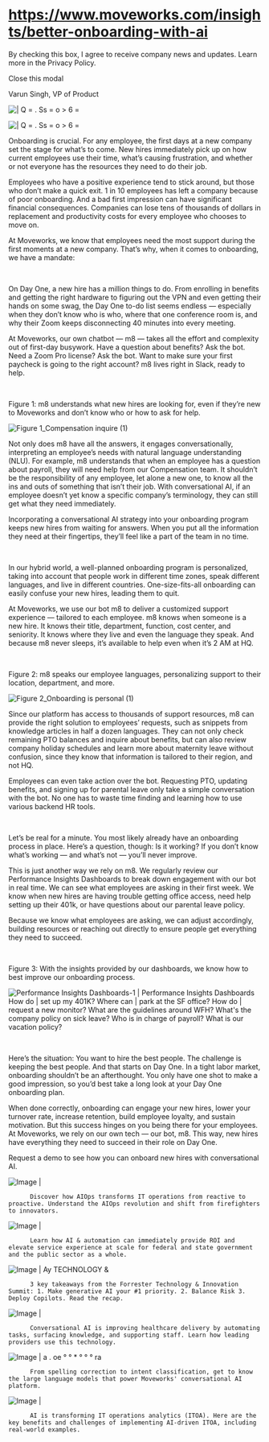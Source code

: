 # https://www.moveworks.com/insights/better-onboarding-with-ai

By checking this box, I agree to receive company news and updates. Learn more in the Privacy Policy.







  Close this modal
  



Varun Singh, VP of Product


![ | Q = . Ss = o > 6 =](https://www.moveworks.com/hubfs/Onboarding%20with%20Moveworks.jpeg)

![ | Q = . Ss = o > 6 =](https://www.moveworks.com/hubfs/Onboarding%20with%20Moveworks.jpeg)

Onboarding is crucial. For any employee, the first days at a new company set the stage for what’s to come. New hires immediately pick up on how current employees use their time, what’s causing frustration, and whether or not everyone has the resources they need to do their job.

Employees who have a positive experience tend to stick around, but those who don’t make a quick exit. 1 in 10 employees has left a company because of poor onboarding. And a bad first impression can have significant financial consequences. Companies can lose tens of thousands of dollars in replacement and productivity costs for every employee who chooses to move on.

At Moveworks, we know that employees need the most support during the first moments at a new company. That’s why, when it comes to onboarding, we have a mandate:

 

On Day One, a new hire has a million things to do. From enrolling in benefits and getting the right hardware to figuring out the VPN and even getting their hands on some swag, the Day One to-do list seems endless — especially when they don’t know who is who, where that one conference room is, and why their Zoom keeps disconnecting 40 minutes into every meeting.

At Moveworks, our own chatbot — m8 — takes all the effort and complexity out of first-day busywork. Have a question about benefits? Ask the bot. Need a Zoom Pro license? Ask the bot. Want to make sure your first paycheck is going to the right account? m8 lives right in Slack, ready to help.

 

Figure 1: m8 understands what new hires are looking for, even if they’re new to Moveworks and don’t know who or how to ask for help.

![Figure 1_Compensation inquire (1)](https://www.moveworks.com/hs-fs/hubfs/Figure%201_Compensation%20inquire%20(1).png?noresize&width=557&name=Figure%201_Compensation%20inquire%20(1).png)

Not only does m8 have all the answers, it engages conversationally, interpreting an employee’s needs with natural language understanding (NLU). For example, m8 understands that when an employee has a question about payroll, they will need help from our Compensation team. It shouldn’t be the responsibility of any employee, let alone a new one, to know all the ins and outs of something that isn’t their job. With conversational AI, if an employee doesn’t yet know a specific company’s terminology, they can still get what they need immediately. 

Incorporating a conversational AI strategy into your onboarding program keeps new hires from waiting for answers. When you put all the information they need at their fingertips, they’ll feel like a part of the team in no time.

 

In our hybrid world, a well-planned onboarding program is personalized, taking into account that people work in different time zones, speak different languages, and live in different countries. One-size-fits-all onboarding can easily confuse your new hires, leading them to quit. 

At Moveworks, we use our bot m8 to deliver a customized support experience — tailored to each employee. m8 knows when someone is a new hire. It knows their title, department, function, cost center, and seniority. It knows where they live and even the language they speak. And because m8 never sleeps, it’s available to help even when it’s 2 AM at HQ.

 

Figure 2: m8 speaks our employee languages, personalizing support to their location, department, and more. 

![Figure 2_Onboarding is personal (1)](https://www.moveworks.com/hs-fs/hubfs/Figure%202_Onboarding%20is%20personal%20(1).png?noresize&width=557&name=Figure%202_Onboarding%20is%20personal%20(1).png)

Since our platform has access to thousands of support resources, m8 can provide the right solution to employees’ requests, such as snippets from knowledge articles in half a dozen languages. They can not only check remaining PTO balances and inquire about benefits, but can also review company holiday schedules and learn more about maternity leave without confusion, since they know that information is tailored to their region, and not HQ.

Employees can even take action over the bot. Requesting PTO, updating benefits, and signing up for parental leave only take a simple conversation with the bot. No one has to waste time finding and learning how to use various backend HR tools.

 

Let’s be real for a minute. You most likely already have an onboarding process in place. Here’s a question, though: Is it working? If you don’t know what’s working — and what’s not — you’ll never improve.

This is just another way we rely on m8. We regularly review our Performance Insights Dashboards to break down engagement with our bot in real time. We can see what employees are asking in their first week. We know when new hires are having trouble getting office access, need help setting up their 401k, or have questions about our parental leave policy. 

Because we know what employees are asking, we can adjust accordingly, building resources or reaching out directly to ensure people get everything they need to succeed.

 

Figure 3: With the insights provided by our dashboards, we know how to best improve our onboarding process.

![Performance Insights Dashboards-1 | Performance Insights Dashboards How do | set up my 401K? Where can | park at the SF office? How do | request a new monitor? What are the guidelines around WFH? What's the company policy on sick leave? Who is in charge of payroll? What is our vacation policy?](https://www.moveworks.com/hs-fs/hubfs/Performance%20Insights%20Dashboards-1.jpeg)

 

Here’s the situation: You want to hire the best people. The challenge is keeping the best people. And that starts on Day One. In a tight labor market, onboarding shouldn’t be an afterthought. You only have one shot to make a good impression, so you’d best take a long look at your Day One onboarding plan.

When done correctly, onboarding can engage your new hires, lower your turnover rate, increase retention, build employee loyalty, and sustain motivation. But this success hinges on you being there for your employees. At Moveworks, we rely on our own tech — our bot, m8. This way, new hires have everything they need to succeed in their role on Day One.

Request a demo to see how you can onboard new hires with conversational AI.

![Image | ](https://www.moveworks.com/hs-fs/hubfs/AIOps-featured-image.png)


          Discover how AIOps transforms IT operations from reactive to proactive. Understand the AIOps revolution and shift from firefighters to innovators.
        

![Image | ](https://www.moveworks.com/hs-fs/hubfs/Public-Sector-Convo-AI.png)


          Learn how AI & automation can immediately provide ROI and elevate service experience at scale for federal and state government and the public sector as a whole.
        

![Image | Ay TECHNOLOGY &](https://www.moveworks.com/hs-fs/hubfs/Forrester%20T%26I%20%281%29.png)


          3 key takeaways from the Forrester Technology & Innovation Summit: 1. Make generative AI your #1 priority. 2. Balance Risk 3. Deploy Copilots. Read the recap.
        

![Image | ](https://www.moveworks.com/hs-fs/hubfs/healthcare-test.png)


          Conversational AI is improving healthcare delivery by automating tasks, surfacing knowledge, and supporting staff. Learn how leading providers use this technology.
        

![Image | a . oe ° ° * ° ° ° ra](https://www.moveworks.com/hs-fs/hubfs/Moveworks_LLM_Feature.png)


          From spelling correction to intent classification, get to know the large language models that power Moveworks' conversational AI platform.
        

![Image | ](https://www.moveworks.com/hs-fs/hubfs/ITOA_feature.png)


          AI is transforming IT operations analytics (ITOA). Here are the key benefits and challenges of implementing AI-driven ITOA, including real-world examples.
        


